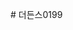 <font class="papago-parent"><font class="papago-source" style="display:none;"># dudgns0199</font># 더든스0199</font>
